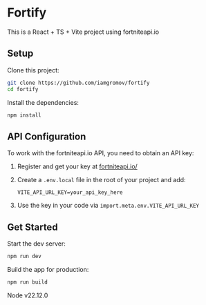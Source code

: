 # Fortify

This is a React + TS + Vite project using fortniteapi.io

## Setup

Clone this project:

```bash
git clone https://github.com/iamgromov/fortify
cd fortify
```

Install the dependencies:

```bash
npm install
```

## API Configuration

To work with the fortniteapi.io API, you need to obtain an API key:

1. Register and get your key at [fortniteapi.io/](https://fortniteapi.io/)

2. Create a `.env.local` file in the root of your project and add:

    `VITE_API_URL_KEY=your_api_key_here`

3. Use the key in your code via `import.meta.env.VITE_API_URL_KEY`

## Get Started

Start the dev server:

```bash
npm run dev
```

Build the app for production:

```bash
npm run build
```

Node v22.12.0
